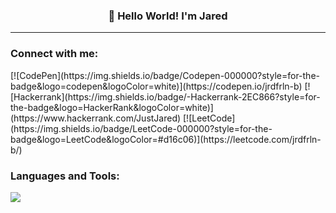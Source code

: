<h3 align="center">👋 Hello World! I'm Jared</h3>

---
<h3 align="left">Connect with me:</h3>
[![CodePen](https://img.shields.io/badge/Codepen-000000?style=for-the-badge&logo=codepen&logoColor=white)](https://codepen.io/jrdfrln-b)
[![Hackerrank](https://img.shields.io/badge/-Hackerrank-2EC866?style=for-the-badge&logo=HackerRank&logoColor=white)](https://www.hackerrank.com/JustJared)
[![LeetCode](https://img.shields.io/badge/LeetCode-000000?style=for-the-badge&logo=LeetCode&logoColor=#d16c06)](https://leetcode.com/jrdfrln-b/)
<h3 align="left">Languages and Tools:</h3>  
<p>
  <a href="https://skillicons.dev">
    <img src="https://skillicons.dev/icons?i=c,css,html,js,mysql,python" />
  </a>
</p>
